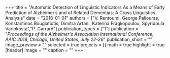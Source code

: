 +++
title = "Automatic Detection of Linguistic Indicators As a Means of Early Prediction of Alzheimer’s and of Related Dementias: A Cross Linguistics Analysis"
date = "2018-01-01"
authors = ["V. Rentoumi, George Paliouras, Konstantinos Bougiatiotis, Dimitra Arfani, Katerina Fragkopoulou, Spyridoula Varlokosta","P. Garrard"]
publication_types = ["1"]
publication = "_Proceedings of the Alzheimer's Association International Conference, AAIC 2018, Chicago, United States, July 22-26_"
publication_short = ""
image_preview = ""
selected = true
projects = []
math = true
highlight = true
[header]
image = ""
caption = ""
+++

